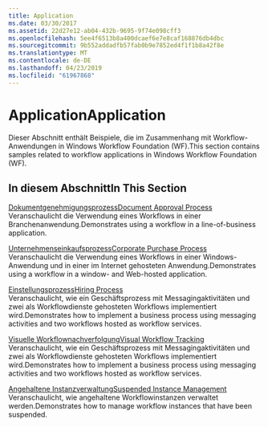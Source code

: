 ```yaml
---
title: Application
ms.date: 03/30/2017
ms.assetid: 22d27e12-ab04-432b-9695-9f74e098cff3
ms.openlocfilehash: 5ee4f6513b8a400dcaef6e7e8caf168876db4dbc
ms.sourcegitcommit: 9b552addadfb57fab0b9e7852ed4f1f1b8a42f8e
ms.translationtype: MT
ms.contentlocale: de-DE
ms.lasthandoff: 04/23/2019
ms.locfileid: "61967868"
---
```

# <a name="application"></a><span data-ttu-id="3ffd1-102">Application</span><span class="sxs-lookup"><span data-stu-id="3ffd1-102">Application</span></span>
<span data-ttu-id="3ffd1-103">Dieser Abschnitt enthält Beispiele, die im Zusammenhang mit Workflow-Anwendungen in Windows Workflow Foundation (WF).</span><span class="sxs-lookup"><span data-stu-id="3ffd1-103">This section contains samples related to workflow applications in Windows Workflow Foundation (WF).</span></span>  
  
## <a name="in-this-section"></a><span data-ttu-id="3ffd1-104">In diesem Abschnitt</span><span class="sxs-lookup"><span data-stu-id="3ffd1-104">In This Section</span></span>  
 [<span data-ttu-id="3ffd1-105">Dokumentgenehmigungsprozess</span><span class="sxs-lookup"><span data-stu-id="3ffd1-105">Document Approval Process</span></span>](document-approval-process.md)  
 <span data-ttu-id="3ffd1-106">Veranschaulicht die Verwendung eines Workflows in einer Branchenanwendung.</span><span class="sxs-lookup"><span data-stu-id="3ffd1-106">Demonstrates using a workflow in a line-of-business application.</span></span>  
  
 [<span data-ttu-id="3ffd1-107">Unternehmenseinkaufsprozess</span><span class="sxs-lookup"><span data-stu-id="3ffd1-107">Corporate Purchase Process</span></span>](corporate-purchase-process.md)  
 <span data-ttu-id="3ffd1-108">Veranschaulicht die Verwendung eines Workflows in einer Windows-Anwendung und in einer im Internet gehosteten Anwendung.</span><span class="sxs-lookup"><span data-stu-id="3ffd1-108">Demonstrates using a workflow in a window- and Web-hosted application.</span></span>  
  
 [<span data-ttu-id="3ffd1-109">Einstellungsprozess</span><span class="sxs-lookup"><span data-stu-id="3ffd1-109">Hiring Process</span></span>](hiring-process.md)  
 <span data-ttu-id="3ffd1-110">Veranschaulicht, wie ein Geschäftsprozess mit Messagingaktivitäten und zwei als Workflowdienste gehosteten Workflows implementiert wird.</span><span class="sxs-lookup"><span data-stu-id="3ffd1-110">Demonstrates how to implement a business process using messaging activities and two workflows hosted as workflow services.</span></span>  
  
 [<span data-ttu-id="3ffd1-111">Visuelle Workflownachverfolgung</span><span class="sxs-lookup"><span data-stu-id="3ffd1-111">Visual Workflow Tracking</span></span>](visual-workflow-tracking.md)  
 <span data-ttu-id="3ffd1-112">Veranschaulicht, wie ein Geschäftsprozess mit Messagingaktivitäten und zwei als Workflowdienste gehosteten Workflows implementiert wird.</span><span class="sxs-lookup"><span data-stu-id="3ffd1-112">Demonstrates how to implement a business process using messaging activities and two workflows hosted as workflow services.</span></span>  
  
 [<span data-ttu-id="3ffd1-113">Angehaltene Instanzverwaltung</span><span class="sxs-lookup"><span data-stu-id="3ffd1-113">Suspended Instance Management</span></span>](suspended-instance-management.md)  
 <span data-ttu-id="3ffd1-114">Veranschaulicht, wie angehaltene Workflowinstanzen verwaltet werden.</span><span class="sxs-lookup"><span data-stu-id="3ffd1-114">Demonstrates how to manage workflow instances that have been suspended.</span></span>
